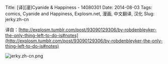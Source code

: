 Title: [译][漫]Cyanide & Happiness - 14080301
Date: 2014-08-03
Tags: comics, Cyanide and Happiness, Explosm.net, 漫画, 中文翻译, 汉化
Slug: jerky.zh-cn

译自：[http://explosm.tumblr.com/post/93090129306/by-robdenbleyker-the-only-thing-left-to-do-is#notes](http://explosm.tumblr.com/post/93090129306/by-robdenbleyker-the-only-thing-left-to-do-is#notes)


![jerky.zh-cn.png](/static/images/comics/jerky.zh-cn.png)
